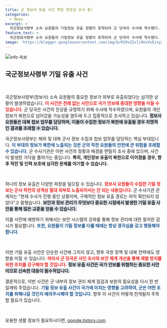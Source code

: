 ```yaml
---
title: 군 정보사 유출 사건 북한 연관성 조사 중!
categories:
  - News
excerpt: >
  국군정보사령부 소속 요원들의 기밀정보 유출 정황이 포착되어 군 당국이 수사에 착수했다. 특히, 이들의 개인정보가 북한으로 넘어갔을 가능성이 있어 작전 요원들의 안전이 위협받고 있다. 진실이 밝혀질 이 사건의 전말에 귀추가 주목된다.
feature_text: >
  국군정보사령부 소속 요원들의 기밀정보 유출 정황이 포착되어 군 당국이 수사에 착수했다. 특히, 이들의 개인정보가 북한으로 넘어갔을 가능성이 있어 작전 요원들의 안전이 위협받고 있다. 진실이 밝혀질 이 사건의 전말에 귀추가 주목된다.
image: 'https://blogger.googleusercontent.com/img/b/R29vZ2xl/AVvXsEixyZcFfHzMRdzZMjFBmAUKJYCLCGyLL1o632UiGVXcaFdKo_bkvkuCioo0uUKlGfBVcT3P84aROyZIXSBEx3Aw5nCQ3pTgDom1WDC4m8eifvWiAmWEEVb4x6G_l8C0QH225ldMjyaFvpxGEBGNO37VmDTDMHGhJPq73UglMfDca1-0aw/s1600/blogspot.png'
---
```


<p><img src="https://blogger.googleusercontent.com/img/b/R29vZ2xl/AVvXsEixyZcFfHzMRdzZMjFBmAUKJYCLCGyLL1o632UiGVXcaFdKo_bkvkuCioo0uUKlGfBVcT3P84aROyZIXSBEx3Aw5nCQ3pTgDom1WDC4m8eifvWiAmWEEVb4x6G_l8C0QH225ldMjyaFvpxGEBGNO37VmDTDMHGhJPq73UglMfDca1-0aw/s1600/blogspot.png" alt="info 속보" /></p>

<h2 data-ke-size="size26">국군정보사령부 기밀 유출 사건</h2>

<p data-ke-size="size16">&nbsp;</p>

<p>국군정보사령부(정보사) 소속 요원들의 중요한 정보가 외부로 유출되었다는 심각한 상황이 발생하였습니다. <b><span style="color: #ee2323;">이 사건은 전례 없는 사안으로 국가 안보에 중대한 영향을 미칠 수 있습니다.</span></b> 군 당국은 사건의 진상을 규명하기 위해 수사에 착수하였으며, 요원들의 개인정보가 북한으로 넘어갔을 가능성을 염두에 두고 집중적으로 조사하고 있습니다. <b><span style="background-color: #21538527;">정보사 요원들은 대북 첩보 업무를 담당하며, 이들이 수집한 정보가 북한에 유출될 경우 치명적인 결과를 초래할 수 있습니다.</span></b> </p>

<p>국군정보사령부는 해외 및 대북 군사 정보 수집과 첩보 업무를 담당하는 핵심 부대입니다. <b><span style="color: #1a5490;">이 부대의 정보가 북한에 노출되는 것은 군의 작전 요원들의 안전에 큰 위험을 초래할 수 있습니다.</span></b> 군 수사기관은 이번 사건의 정황과 배경을 면밀히 조사 중에 있으며, 사건이 발생한 가닥을 풀어가는 중입니다. <b>특히, 개인정보 유출이 북한으로 이어졌을 경우, 향후 작전 및 인력 보호에 심각한 문제를 야기할 수 있습니다.</b></p>

<p data-ke-size="size16">&nbsp;</p>

<p>하나의 정보 유출은 다양한 파장을 일으킬 수 있습니다. <b><span style="color: #ee2323;">정보사 요원들이 수집한 기밀 정보는 군사 작전의 성격상 절대 외부로 노출되어서는 안 되는 내용입니다.</span></b> 군 수사기관 관계자는 "현재 수사가 진행 중인 상황이며, 구체적인 정보 유출 경로는 아직 확인되지 않았다"고 말했습니다. <b><span style="background-color: #21538527;">보안과 정보 관리가 무엇보다 중요한 시점에서 발생한 기밀 유출 사안을 통해 많은 교훈을 얻을 수 있습니다.</span></b></p>

<p>이를 사전에 예방하기 위해서는 보안 시스템의 강화를 통해 정보 관리에 대한 철저한 감시가 필요합니다. <b><span style="color: #1a5490;">또한, 요원들이 기밀 정보를 다룰 때에는 항상 경각심을 갖고 행동해야 합니다.</span></b></p>

<p data-ke-size="size16">&nbsp;</p>

<p>이번 기밀 유출 사안은 단순한 사건에 그치지 않고, 향후 국방 정책 및 대북 전략에도 영향을 미칠 수 있습니다. <b><span style="color: #ee2323;">따라서 군 당국은 사인 조사와 보안 체계 개선을 통해 재발 방지를 위한 조치를 강구해야 할 것입니다.</span></b> <b><span style="background-color: #21538527;">정보 유출 사건은 국가 안보를 위협하는 중요한 사안이므로 신속한 대응이 필수적입니다.</span></b></p>

<p>결론적으로, 이번 사건은 군 내부의 정보 관리 체계 점검과 보완의 필요성을 다시 한 번 일깨워 주었습니다. <b><span style="color: #1a5490;">기밀 정보 유출 사건이 국가에 미치는 영향을 고려하여, 군은 어떤 조치를 취해나갈 것인지 예의주시해야 할 것입니다.</span></b> 향후 이 사건이 어떻게 전개될지 주목할 필요가 있습니다.</p>

<p data-ke-size="size16">&nbsp;</p>
유용한 생활 정보가 필요하시다면, <a href="https://qoogle.tistory.com" rel="dofollow">qoogle.tistory.com</a>


